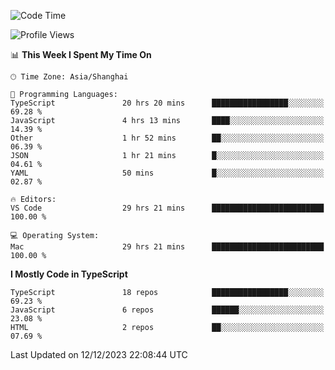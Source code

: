 <!--START_SECTION:waka-->
![Code Time](http://img.shields.io/badge/Code%20Time-5%2C554%20hrs%2057%20mins-blue)

![Profile Views](http://img.shields.io/badge/Profile%20Views-0-blue)

📊 **This Week I Spent My Time On** 

```text
🕑︎ Time Zone: Asia/Shanghai

💬 Programming Languages: 
TypeScript               20 hrs 20 mins      █████████████████░░░░░░░░   69.28 % 
JavaScript               4 hrs 13 mins       ████░░░░░░░░░░░░░░░░░░░░░   14.39 % 
Other                    1 hr 52 mins        ██░░░░░░░░░░░░░░░░░░░░░░░   06.39 % 
JSON                     1 hr 21 mins        █░░░░░░░░░░░░░░░░░░░░░░░░   04.61 % 
YAML                     50 mins             █░░░░░░░░░░░░░░░░░░░░░░░░   02.87 % 

🔥 Editors: 
VS Code                  29 hrs 21 mins      █████████████████████████   100.00 % 

💻 Operating System: 
Mac                      29 hrs 21 mins      █████████████████████████   100.00 % 
```

**I Mostly Code in TypeScript** 

```text
TypeScript               18 repos            █████████████████░░░░░░░░   69.23 % 
JavaScript               6 repos             ██████░░░░░░░░░░░░░░░░░░░   23.08 % 
HTML                     2 repos             ██░░░░░░░░░░░░░░░░░░░░░░░   07.69 % 
```




 Last Updated on 12/12/2023 22:08:44 UTC
<!--END_SECTION:waka-->
